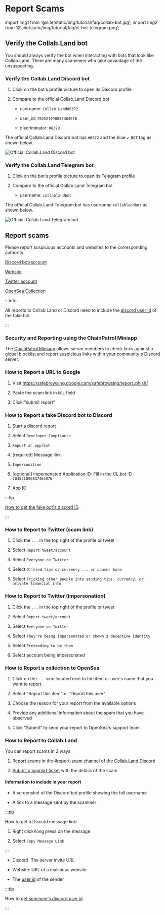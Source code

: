 # Report Scams

import img1 from '@site/static/img/tutorial/faq/collab-bot.jpg';
import img2 from '@site/static/img/tutorial/faq/cl-bot-telegram.png';

## Verify the Collab.Land bot

You should always verify the bot when interacting with bots that look like Collab.Land. There are many scammers who take advantage of the unsuspecting.

### Verify the Collab.Land Discord bot

1. Click on the bot's profile picture to open its Discord profile

2. Compare to the official Collab.Land Discord bot

    - username: `Collab.Land#6372`

    - user_id: `704521096837464076`
  
    - discriminator: `#6372`

The official Collab.Land Discord bot has `#6372` and the blue `✔ BOT` tag as shown below.

   <div class="text--center">
     <img  src={img1} alt="Official Collab.Land Discord bot" />
   </div>

### Verify the Collab.Land Telegram bot

1. Click on the bot's profile picture to open its Telegram profile

2. Compare to the official Collab.Land Telegram bot

   - username: `collablandbot`

The official Collab.Land Telegram bot has username `collablandbot` as shown below.

   <div class="text--center">
     <img  src={img2} alt="Official Collab.Land Telegram bot" />
   </div>

## Report scams

Please report suspicious accounts and websites to the corresponding authority.

[Discord bot/account](#how-to-report-a-fake-discord-bot-to-discord)

[Website](#how-to-report-a-url-to-google)

[Twitter account](#how-to-report-to-twitter-scam-link)

[OpenSea Collection](#how-to-report-a-collection-to-opensea)

:::info

All reports to Collab.Land or Discord need to include the [discord user id](https://support.discord.com/hc/en-us/articles/206346498-Where-can-I-find-my-User-Server-Message-ID-) of the fake bot.

:::

### Security and Reporting using the ChainPatrol Miniapp

The [ChainPatrol Miniapp](../marketplace/apps/chainpatrol) allows server members to check links against a global blocklist and report suspicious links within your community's Discord server.

### How to Report a URL to Google

1. Visit https://safebrowsing.google.com/safebrowsing/report_phish/

2. Paste the scam link in `URL` field

3. Click "submit report"

### How to Report a fake Discord bot to Discord

1. [Start a discord report](https://support.discord.com/hc/en-us/requests/new?ticket_form_id=12275528604823)

2. Select `Developer Compliance`

3. `Report an app/bot`

4. [required] Message link

5. `Impersonation`

6. [optional] Impersonated Application ID: Fill in the CL bot ID `704521096837464076`

7. App ID

:::tip

[How to get the fake bot's discord ID](https://support.discord.com/hc/en-us/articles/206346498-Where-can-I-find-my-User-Server-Message-ID-).

:::

### How to Report to Twitter (scam link)

1. Click the `...` in the top right of the profile or tweet

2. Select `Report tweet/account`

3. Select `Everyone on Twitter`

4. Select `Offered tips or currency ... or causes harm`

5. Select `Tricking other people into sending tips, currency, or private financial info`

### How to Report to Twitter (impersonation)

1. Click the `...` in the top right of the profile or tweet

2. Select `Report tweet/account`

3. Select `Everyone on Twitter`

4. Select `They're being impersonated or shown a deceptive identity`

5. Select `Pretending to be them`

6. Select account being impersonated

### How to Report a collection to OpenSea

1. Click on the `...` icon located next to the item or user's name that you want to report.

2. Select "Report this item" or "Report this user"

3. Choose the reason for your report from the available options

4. Provide any additional information about the spam that you have observed

5. Click "Submit" to send your report to OpenSea's support team

### How to Report to Collab.Land


You can report scams in 2 ways:

1. Report scams in the [#report-scam channel](https://discord.com/channels/904119310702772254/909954920780816486) of the [Collab.Land Discord](https://discord.gg/collabland)

2. [Submit a support ticket](https://collabland.freshdesk.com/support/tickets/new) with the details of the scam

#### Information to include in your report

- A screenshot of the Discord bot profile showing the full username

- A link to a message sent by the scammer

:::tip

How to get a Discord message link:

  1. Right click/long press on the message

  2. Select `Copy Message Link`

:::

- Discord: The server invite URL

- Website: URL of a malicious website

- The [user id](https://support.discord.com/hc/en-us/articles/206346498-Where-can-I-find-my-User-Server-Message-ID-) of the sender

:::tip

How to [get someone's discord user id](https://support.discord.com/hc/en-us/articles/206346498-Where-can-I-find-my-User-Server-Message-ID-).

:::
